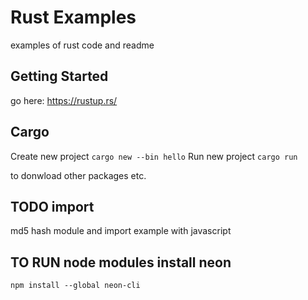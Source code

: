 # Rust Examples

examples of rust code and readme

## Getting Started

go here: https://rustup.rs/

## Cargo

Create new project
`cargo new --bin hello`
Run new project
`cargo run`

to donwload other packages etc.

## TODO import

md5 hash module and import example with javascript

## TO RUN node modules install neon

`npm install --global neon-cli`
